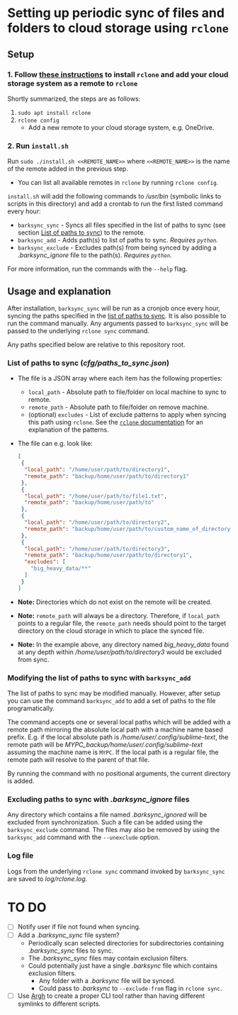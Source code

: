 # Setting up periodic sync of files and folders to cloud storage using `rclone`

## Setup

### 1. Follow [these instructions](https://itsfoss.com/use-onedrive-linux-rclone/) to install `rclone` and add your cloud storage system as a remote to `rclone`

Shortly summarized, the steps are as follows:

1. `sudo apt install rclone`
2. `rclone config`
   - Add a new remote to your cloud storage system, e.g. OneDrive.

### 2. Run `install.sh`

Run `sudo ./install.sh <<REMOTE_NAME>>` where `<<REMOTE_NAME>>` is the name of the remote added in the previous step.

- You can list all available remotes in `rclone` by running `rclone config`.

`install.sh` will add the following commands to */usr/bin* (symbolic links to scripts in this directory) and add a crontab to run the first listed command every hour:

- `barksync_sync` - Syncs all files specified in the list of paths to sync (see section [List of paths to sync](#list-of-paths-to-sync-cfgpaths_to_syncjson)) to the remote.
- `barksync_add` - Adds path(s) to list of paths to sync. *Requires `python`.*
- `barksync_exclude` - Excludes path(s) from being synced by adding a *.barksync_ignore* file to the path(s). *Requires `python`.*

For more information, run the commands with the `--help` flag.

## Usage and explanation

After installation, `barksync_sync` will be run as a cronjob once every hour, syncing the paths specified in the [list of paths to sync](#list-of-paths-to-sync-cfgpaths_to_syncjson). It is also possible to run the command manually. Any arguments passed to `barksync_sync` will be passed to the underlying `rclone sync` command.

Any paths specified below are relative to this repository root.

### List of paths to sync (*cfg/paths_to_sync.json*)

- The file is a JSON array where each item has the following properties:

  - `local_path` - Absolute path to file/folder on local machine to sync to remote.
  - `remote_path` - Absolute path to file/folder on remove machine.
  - (optional) `excludes` - List of exclude patterns to apply when syncing this path using `rclone`. See the [`rclone` documentation](https://rclone.org/filtering/) for an explanation of the patterns.

- The file can e.g. look like:

  ```json
  [
   {
    "local_path": "/home/user/path/to/directory1",
    "remote_path": "backup/home/user/path/to/directory1"
   },
   {
    "local_path": "/home/user/path/to/file1.txt",
    "remote_path": "backup/home/user/path/to"
   },
   {
    "local_path": "/home/user/path/to/directory2",
    "remote_path": "backup/home/user/path/to/custom_name_of_directory_2"
   },
   {
    "local_path": "/home/user/path/to/directory3",
    "remote_path": "backup/home/user/path/to/directory1",
    "excludes": [
      "big_heavy_data/**"
    ]
   }
  ]
  ```

- **Note:** Directories which do not exist on the remote will be created.

- **Note:** `remote_path` will always be a directory. Therefore, if `local_path` points to a regular file, the `remote_path` needs should point to the target directory on the cloud storage in which to place the synced file.

- **Note:** In the example above, any directory named *big_heavy_data* found at any depth within */home/user/path/to/directory3* would be excluded from sync.

### Modifying the list of paths to sync with `barksync_add`

The list of paths to sync may be modified manually. However, after setup you can use the command `barksync_add` to add a set of paths to the file programatically.

The command accepts one or several local paths which will be added with a remote path mirroring the absolute local path with a machine name based prefix. E.g. if the local absolute path is */home/user/.config/sublime-text*, the remote path will be *MYPC_backup/home/user/.config/sublime-text* assuming the machine name is `MYPC`. If the local path is a regular file, the remote path will resolve to the parent of that file.

By running the command with no positional arguments, the current directory is added.

### Excluding paths to sync with *.barksync_ignore* files

Any directory which contains a file named *.barksync_ignored* will be excluded from synchronization. Such a file can be added using the `barksync_exclude` command. The files may also be removed by using the `barksync_add` command with the `--unexclude` option.

### Log file

Logs from the underlying `rclone sync` command invoked by `barksync_sync` are saved to *log/rclone.log*.

# TO DO

- [ ] Notify user if file not found when syncing.
- [ ] Add a *.barksync_sync* file system?
  - Periodically scan selected directories for subdirectories containing *.barksync_sync* files to sync.
  - The *.barksync_sync* files may contain exclusion filters.
  - Could potentially just have a single *.barksync* file which contains exclusion filters.
    - Any folder with a *.barksync* file will be synced.
    - Could pass to *.barksync* to `--exclude-from` flag in `rclone sync`.
- [ ] Use [Argh](https://pypi.org/project/argh/) to create a proper CLI tool rather than having different symlinks to different scripts.
